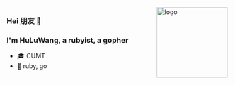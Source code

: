 <img src="https://github-readme-stats.vercel.app/api?username=HuLuWang&show_icons=true" alt="logo" height="160" align="right" style="margin: 5px; margin-bottom: 20px;" />

### Hei 朋友 👋 
### I'm HuLuWang, a rubyist, a gopher
- 🎓 CUMT
- 📖 ruby, go

